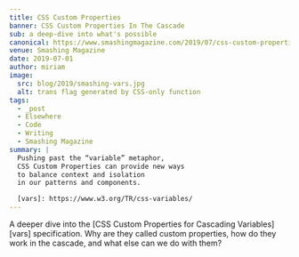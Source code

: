 ```yaml
---
title: CSS Custom Properties
banner: CSS Custom Properties In The Cascade
sub: a deep-dive into what's possible
canonical: https://www.smashingmagazine.com/2019/07/css-custom-properties-cascade/
venue: Smashing Magazine
date: 2019-07-01
author: miriam
image:
  src: blog/2019/smashing-vars.jpg
  alt: trans flag generated by CSS-only function
tags:
  - _post
  - Elsewhere
  - Code
  - Writing
  - Smashing Magazine
summary: |
  Pushing past the “variable” metaphor,
  CSS Custom Properties can provide new ways
  to balance context and isolation
  in our patterns and components.

  [vars]: https://www.w3.org/TR/css-variables/
---
```


A deeper dive into the
[CSS Custom Properties for Cascading Variables][vars] specification.
Why are they called custom properties,
how do they work in the cascade,
and what else can we do with them?

